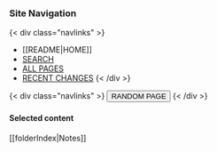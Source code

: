 ### Site Navigation

{< div class="navlinks" >}
- [[README|HOME]]
- [SEARCH](/search.html)  
- [ALL PAGES](/all-pages.html)  
- [RECENT CHANGES](/recent-pages.html)
{< /div >}

{< div class="navlinks" >}
  <button onclick="location.href=`${randomPageLink()}`">
    RANDOM PAGE
  </button>
{< /div >}

#### Selected content  

[[folderIndex|Notes]]  
